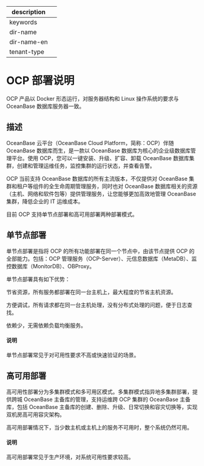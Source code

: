 |description||
|---|---|
|keywords||
|dir-name||
|dir-name-en||
|tenant-type||

# OCP 部署说明

OCP 产品以 Docker 形态运行，对服务器结构和 Linux 操作系统的要求与 OceanBase 数据库服务器一致。

## 描述

OceanBase 云平台（OceanBase Cloud Platform，简称：OCP）伴随 OceanBase 数据库而生，是一款以 OceanBase 数据库为核心的企业级数据库管理平台。使用 OCP，您可以一键安装、升级、扩容、卸载 OceanBase 数据库集群，创建和管理运维任务，监控集群的运行状态，并查看告警。

OCP 当前支持 OceanBase 数据库的所有主流版本，不仅提供对 OceanBase 集群和租户等组件的全生命周期管理服务，同时也对 OceanBase 数据库相关的资源（主机、网络和软件包等）提供管理服务，让您能够更加高效地管理 OceanBase 集群，降低企业的 IT 运维成本。

目前 OCP 支持单节点部署和高可用部署两种部署模式。

## 单节点部署

单节点部署是指将 OCP 的所有功能部署在同一个节点中，由该节点提供 OCP 的全部能力。包括：OCP 管理服务（OCP-Server）、元信息数据库（MetaDB）、监控数据库（MonitorDB）、OBProxy。

单节点部署具有如下优势：

节省资源，所有服务都部署在同一台主机上，最大程度的节省主机资源。

方便调试，所有请求都在同一台主机处理，没有分布式处理的问题，便于日志查找。

依赖少，无需依赖负载均衡服务。

  <main id="notice" type='explain'>
    <h4>说明</h4>
    <p>单节点部署常见于对可用性要求不高或快速验证的场景。</p>
  </main>

## 高可用部署

高可用性部署分为多集群模式和多可用区模式。多集群模式指异地多集群部署，提供跨城 OceanBase 主备库的管理，支持运维跨 OCP 集群的 OceanBase 主备库，包括 OceanBase 主备库的创建、删除、升级、日常切换和容灾切换等，实现双机房高可用容灾架构。

高可用部署情况下，当少数主机或主机上的服务不可用时，整个系统仍然可用。

  <main id="notice" type='explain'>
    <h4>说明</h4>
    <p>高可用部署常见于生产环境，对系统可用性要求较高。</p>
  </main>
